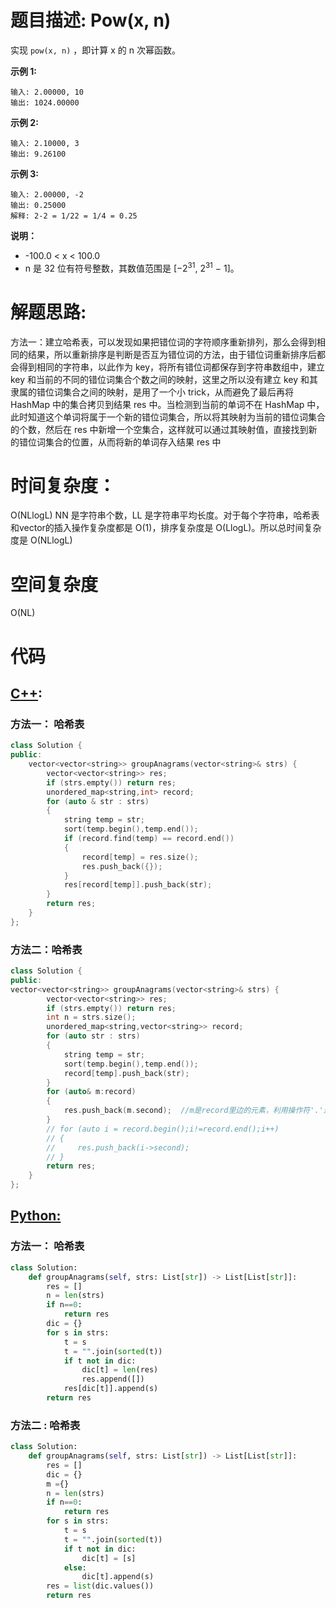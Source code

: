 # 题目描述:  Pow(x, n)

实现 ``pow(x, n)`` ，即计算 x 的 n 次幂函数。


**示例 1:**
```
输入: 2.00000, 10
输出: 1024.00000
```

**示例 2:**
```
输入: 2.10000, 3
输出: 9.26100
```

**示例 3:**
```
输入: 2.00000, -2
输出: 0.25000
解释: 2-2 = 1/22 = 1/4 = 0.25
```

**说明：**

  - -100.0 < x < 100.0
  - n 是 32 位有符号整数，其数值范围是 [−2<sup>31</sup>, 2<sup>31</sup> − 1]。

  
# 解题思路:
  方法一：建立哈希表，可以发现如果把错位词的字符顺序重新排列，那么会得到相同的结果，所以重新排序是判断是否互为错位词的方法，由于错位词重新排序后都会得到相同的字符串，以此作为 key，将所有错位词都保存到字符串数组中，建立 key 和当前的不同的错位词集合个数之间的映射，这里之所以没有建立 key 和其隶属的错位词集合之间的映射，是用了一个小 trick，从而避免了最后再将 HashMap 中的集合拷贝到结果 res 中。当检测到当前的单词不在 HashMap 中，此时知道这个单词将属于一个新的错位词集合，所以将其映射为当前的错位词集合的个数，然后在 res 中新增一个空集合，这样就可以通过其映射值，直接找到新的错位词集合的位置，从而将新的单词存入结果 res 中

# 时间复杂度：
  O(NLlogL)
  NN 是字符串个数，LL 是字符串平均长度。对于每个字符串，哈希表和vector的插入操作复杂度都是 O(1)，排序复杂度是 O(LlogL)。所以总时间复杂度是 O(NLlogL)
# 空间复杂度
  O(NL)
  
# 代码

## [C++](./PowX-N.cpp):

### 方法一： 哈希表
```c++
class Solution {
public:
    vector<vector<string>> groupAnagrams(vector<string>& strs) {
        vector<vector<string>> res;
        if (strs.empty()) return res;
        unordered_map<string,int> record;
        for (auto & str : strs)
        {
            string temp = str;
            sort(temp.begin(),temp.end());
            if (record.find(temp) == record.end())
            {
                record[temp] = res.size();
                res.push_back({});
            }
            res[record[temp]].push_back(str);
        }
        return res;
    }
};
```

### 方法二：哈希表
```c++
class Solution {
public:
vector<vector<string>> groupAnagrams(vector<string>& strs) {
        vector<vector<string>> res;
        if (strs.empty()) return res;
        int n = strs.size();
        unordered_map<string,vector<string>> record;
        for (auto str : strs)
        {
            string temp = str;
            sort(temp.begin(),temp.end());
            record[temp].push_back(str);
        }
        for (auto& m:record)
        {
            res.push_back(m.second);  //m是record里边的元素，利用操作符'.'进行索引第2个,下标i是迭代器，用法类似指针，用i->second索引
        }
        // for (auto i = record.begin();i!=record.end();i++)
        // {
        //     res.push_back(i->second);
        // }    
        return res;
    }
};
```

## [Python:](https://github.com/bryceustc/LeetCode_Note/blob/master/python/PowX-N/PowX-N.py)
### 方法一： 哈希表
```python
class Solution:
    def groupAnagrams(self, strs: List[str]) -> List[List[str]]:
        res = []
        n = len(strs)
        if n==0:
            return res
        dic = {}
        for s in strs:
            t = s
            t = "".join(sorted(t))
            if t not in dic:
                dic[t] = len(res)
                res.append([])
            res[dic[t]].append(s)
        return res
```

### 方法二 : 哈希表
```python
class Solution:
    def groupAnagrams(self, strs: List[str]) -> List[List[str]]:
        res = []
        dic = {}
        m ={}
        n = len(strs)
        if n==0: 
            return res
        for s in strs:
            t = s
            t = "".join(sorted(t))
            if t not in dic:
                dic[t] = [s]
            else:
                dic[t].append(s)
        res = list(dic.values())
        return res
```
